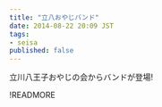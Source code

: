 ```yaml
---
title: "立八おやじバンド"
date: 2014-08-22 20:09 JST
tags:
- seisa
published: false
---
```

立川八王子おやじの会からバンドが登場!

!READMORE